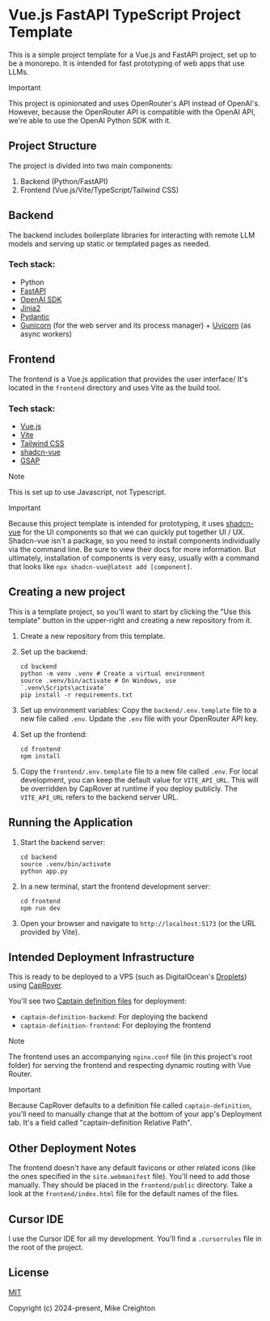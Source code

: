 # Vue.js FastAPI TypeScript Project Template

This is a simple project template for a Vue.js and FastAPI project, set up to be a monorepo. It is intended for fast prototyping of web apps that use LLMs.

> [!IMPORTANT]
> This project is opinionated and uses OpenRouter's API instead of OpenAI's. However, because the OpenRouter API is compatible with the OpenAI API, we're able to use the OpenAI Python SDK with it.

## Project Structure

The project is divided into two main components:

1. Backend (Python/FastAPI)
2. Frontend (Vue.js/Vite/TypeScript/Tailwind CSS)

## Backend

The backend includes boilerplate libraries for interacting with remote LLM models and serving up static or templated pages as needed.

### Tech stack:

- Python
- [FastAPI](https://fastapi.tiangolo.com/)
- [OpenAI SDK](https://github.com/openai/openai-python)
- [Jinja2](https://jinja.palletsprojects.com/en/stable/)
- [Pydantic](https://docs.pydantic.dev/)
- [Gunicorn](https://gunicorn.org/) (for the web server and its process manager) + [Uvicorn](https://www.uvicorn.org/) (as async workers)

## Frontend

The frontend is a Vue.js application that provides the user interface/ It's located in the `frontend` directory and uses Vite as the build tool.

### Tech stack:

- [Vue.js](https://vuejs.org/)
- [Vite](https://vite.dev/)
- [Tailwind CSS](https://tailwindcss.com/)
- [shadcn-vue](https://www.shadcn-vue.com/)
- [GSAP](https://gsap.com/)

> [!NOTE]
> This is set up to use Javascript, not Typescript.

> [!IMPORTANT]
> Because this project template is intended for prototyping, it uses [shadcn-vue](https://www.shadcn-vue.com/) for the UI components so that we can quickly put together UI / UX. Shadcn-vue isn't a package, so you need to install components individually via the command line. Be sure to view their docs for more information. But ultimately, installation of components is very easy, usually with a command that looks like `npx shadcn-vue@latest add [component]`.

## Creating a new project

This is a template project, so you'll want to start by clicking the "Use this template" button in the upper-right and creating a new repository from it.

1. Create a new repository from this template.

2. Set up the backend:
   ```
   cd backend
   python -m venv .venv # Create a virtual environment
   source .venv/bin/activate # On Windows, use `.venv\Scripts\activate`
   pip install -r requirements.txt
   ```

3. Set up environment variables:
   Copy the `backend/.env.template` file to a new file called `.env`. Update the `.env` file with your OpenRouter API key.

4. Set up the frontend:
   ```
   cd frontend
   npm install
   ```

5. Copy the `frontend/.env.template` file to a new file called `.env`. For local development, you can keep the default value for `VITE_API_URL`. This will be overridden by CapRover at runtime if you deploy publicly. The `VITE_API_URL` refers to the backend server URL.

## Running the Application

1. Start the backend server:
   ```
   cd backend
   source .venv/bin/activate
   python app.py
   ```

2. In a new terminal, start the frontend development server:
   ```
   cd frontend
   npm run dev
   ```

3. Open your browser and navigate to `http://localhost:5173` (or the URL provided by Vite).


## Intended Deployment Infrastructure

This is ready to be deployed to a VPS (such as DigitalOcean's [Droplets](https://www.digitalocean.com/products/droplets)) using [CapRover](https://caprover.com/).

You'll see two [Captain definition files](https://caprover.com/docs/captain-definition-file.html) for deployment:

- `captain-definition-backend`: For deploying the backend
- `captain-definition-frontend`: For deploying the frontend

> [!NOTE]
> The frontend uses an accompanying `nginx.conf` file (in this project's root folder) for serving the frontend and respecting dynamic routing with Vue Router. 

> [!IMPORTANT]
> Because CapRover defaults to a definition file called `captain-definition`, you'll need to manually change that at the bottom of your app's Deployment tab. It's a field called "captain-definition Relative Path".

## Other Deployment Notes

The frontend doesn't have any default favicons or other related icons (like the ones specified in the `site.webmanifest` file). You'll need to add those manually. They should be placed in the `frontend/public` directory. Take a look at the `frontend/index.html` file for the default names of the files.

## Cursor IDE

I use the Cursor IDE for all my development. You'll find a `.cursorrules` file in the root of the project.

## License

[MIT](https://opensource.org/licenses/MIT)

Copyright (c) 2024-present, Mike Creighton
